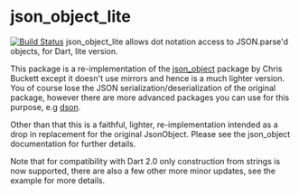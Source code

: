 # json_object_lite
[![Build Status](https://github.com/shamblett/json_object_lite/actions/workflows/ci.yml/badge.svg)](https://github.com/shamblett/json_object_lite/actions/workflows/ci.yml)
json_object_lite allows dot notation access to JSON.parse'd objects, for Dart, lite version.

This package is a re-implementation of the [json_object](https://pub.dartlang.org/packages/json_object) package by Chris Buckett 
except it doesn't use mirrors and hence is a much lighter version. You of course lose the JSON serialization/deserialization of
the original package, however there are more advanced packages you can use for this purpose, e.g 
[dson](https://pub.dartlang.org/packages/dson).

Other than that this is a faithful, lighter, re-implementation intended as a drop in replacement for 
the original JsonObject. Please see the json_object documentation for further details.

Note that for compatibility with Dart 2.0 only construction from strings is now supported, there are
also a few other more minor updates, see the example for more details. 

